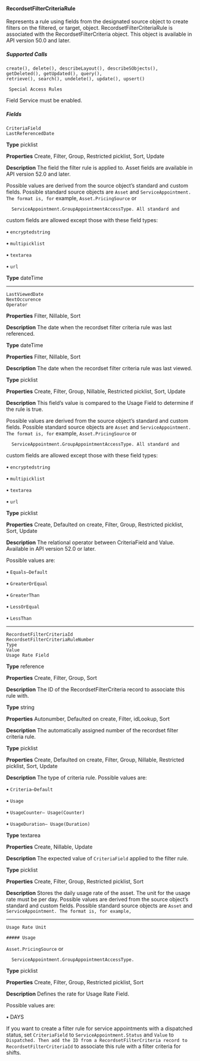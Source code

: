 #### RecordsetFilterCriteriaRule

Represents a rule using fields from the designated source object to create filters on the filtered, or target, object. RecordsetFilterCriteriaRule
is associated with the RecordsetFilterCriteria object. This object is available in API version 50.0 and later.

##### Supported Calls
```
create(), delete(), describeLayout(), describeSObjects(), getDeleted(), getUpdated(), query(),
retrieve(), search(), undelete(), update(), upsert()

 Special Access Rules

```
Field Service must be enabled.

##### Fields

```
CriteriaField
LastReferencedDate

```

**Type**
picklist

**Properties**
Create, Filter, Group, Restricted picklist, Sort, Update

**Description**
The field the filter rule is applied to. Asset fields are available in API version 52.0 and later.

Possible values are derived from the source object’s standard and custom fields. Possible
standard source objects are `Asset` and `ServiceAppointment. The format is, for`
example, `Asset.PricingSource` or
```
  ServiceAppointment.GroupAppointmentAccessType. All standard and

```
custom fields are allowed except those with these field types:

**•** `encryptedstring`

**•** `multipicklist`

**•** `textarea`

**•** `url`

**Type**
dateTime


-----

```
LastViewedDate
NextOccurence
Operator

```

**Properties**
Filter, Nillable, Sort

**Description**
The date when the recordset filter criteria rule was last referenced.

**Type**
dateTime

**Properties**
Filter, Nillable, Sort

**Description**
The date when the recordset filter criteria rule was last viewed.

**Type**
picklist

**Properties**
Create, Filter, Group, Nillable, Restricted picklist, Sort, Update

**Description**
This field’s value is compared to the Usage Field to determine if the rule is true.

Possible values are derived from the source object’s standard and custom fields. Possible
standard source objects are `Asset` and `ServiceAppointment. The format is, for`
example, `Asset.PricingSource` or
```
  ServiceAppointment.GroupAppointmentAccessType. All standard and

```
custom fields are allowed except those with these field types:

**•** `encryptedstring`

**•** `multipicklist`

**•** `textarea`

**•** `url`

**Type**
picklist

**Properties**
Create, Defaulted on create, Filter, Group, Restricted picklist, Sort, Update

**Description**
The relational operator between CriteriaField and Value. Available in API version
52.0 or later.

Possible values are:

**•** `Equals—Default`

**•** `GreaterOrEqual`

**•** `GreaterThan`

**•** `LessOrEqual`

**•** `LessThan`


-----

```
RecordsetFilterCriteriaId
RecordsetFilterCriteriaRuleNumber
Type
Value
Usage Rate Field

```

**Type**
reference

**Properties**
Create, Filter, Group, Sort

**Description**
The ID of the RecordsetFilterCriteria record to associate this rule with.

**Type**
string

**Properties**
Autonumber, Defaulted on create, Filter, idLookup, Sort

**Description**
The automatically assigned number of the recordset filter criteria rule.

**Type**
picklist

**Properties**
Create, Defaulted on create, Filter, Group, Nillable, Restricted picklist, Sort, Update

**Description**
The type of criteria rule. Possible values are:

**•** `Criteria—Default`

**•** `Usage`

**•** `UsageCounter— Usage(Counter)`

**•** `UsageDuration— Usage(Duration)`

**Type**
textarea

**Properties**
Create, Nillable, Update

**Description**
The expected value of `CriteriaField` applied to the filter rule.

**Type**
picklist

**Properties**
Create, Filter, Group, Restricted picklist, Sort

**Description**
Stores the daily usage rate of the asset. The unit for the usage rate must be per day. Possible
values are derived from the source object’s standard and custom fields. Possible standard
source objects are `Asset` and `ServiceAppointment. The format is, for example,`


-----

```
Usage Rate Unit

##### Usage

```

`Asset.PricingSource` or
```
  ServiceAppointment.GroupAppointmentAccessType.

```
**Type**
picklist

**Properties**
Create, Filter, Group, Restricted picklist, Sort

**Description**
Defines the rate for Usage Rate Field.

Possible values are:

**•** DAYS


If you want to create a filter rule for service appointments with a dispatched status, set `CriteriaField` to
`ServiceAppointment.Status` and `Value` to `Dispatched. Then add the ID from a RecordsetFilterCriteria record to`
`RecordsetFilterCriteriaId` to associate this rule with a filter criteria for shifts.
